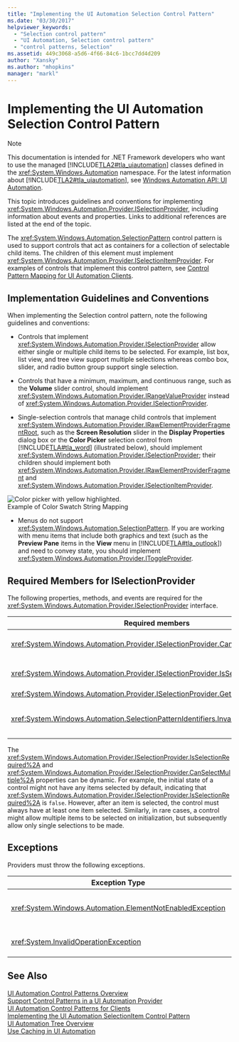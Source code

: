 ```yaml
---
title: "Implementing the UI Automation Selection Control Pattern"
ms.date: "03/30/2017"
helpviewer_keywords: 
  - "Selection control pattern"
  - "UI Automation, Selection control pattern"
  - "control patterns, Selection"
ms.assetid: 449c3068-a5d6-4f66-84c6-1bcc7dd4d209
author: "Xansky"
ms.author: "mhopkins"
manager: "markl"
---
```

# Implementing the UI Automation Selection Control Pattern
> [!NOTE]
>  This documentation is intended for .NET Framework developers who want to use the managed [!INCLUDE[TLA2#tla_uiautomation](../../../includes/tla2sharptla-uiautomation-md.md)] classes defined in the <xref:System.Windows.Automation> namespace. For the latest information about [!INCLUDE[TLA2#tla_uiautomation](../../../includes/tla2sharptla-uiautomation-md.md)], see [Windows Automation API: UI Automation](http://go.microsoft.com/fwlink/?LinkID=156746).  
  
 This topic introduces guidelines and conventions for implementing <xref:System.Windows.Automation.Provider.ISelectionProvider>, including information about events and properties. Links to additional references are listed at the end of the topic.  
  
 The <xref:System.Windows.Automation.SelectionPattern> control pattern is used to support controls that act as containers for a collection of selectable child items. The children of this element must implement <xref:System.Windows.Automation.Provider.ISelectionItemProvider>. For examples of controls that implement this control pattern, see [Control Pattern Mapping for UI Automation Clients](../../../docs/framework/ui-automation/control-pattern-mapping-for-ui-automation-clients.md).  
  
<a name="Implementation_Guidelines_and_Conventions"></a>   
## Implementation Guidelines and Conventions  
 When implementing the Selection control pattern, note the following guidelines and conventions:  
  
-   Controls that implement <xref:System.Windows.Automation.Provider.ISelectionProvider> allow either single or multiple child items to be selected. For example, list box, list view, and tree view support multiple selections whereas combo box, slider, and radio button group support single selection.  
  
-   Controls that have a minimum, maximum, and continuous range, such as the **Volume** slider control, should implement <xref:System.Windows.Automation.Provider.IRangeValueProvider> instead of <xref:System.Windows.Automation.Provider.ISelectionProvider>.  
  
-   Single-selection controls that manage child controls that implement <xref:System.Windows.Automation.Provider.IRawElementProviderFragmentRoot>, such as the **Screen Resolution** slider in the **Display Properties** dialog box or the **Color Picker** selection control from [!INCLUDE[TLA#tla_word](../../../includes/tlasharptla-word-md.md)] (illustrated below), should implement <xref:System.Windows.Automation.Provider.ISelectionProvider>; their children should implement both <xref:System.Windows.Automation.Provider.IRawElementProviderFragment> and <xref:System.Windows.Automation.Provider.ISelectionItemProvider>.  
  
 ![Color picker with yellow highlighted.](../../../docs/framework/ui-automation/media/uia-valuepattern-colorpicker.png "UIA_ValuePattern_ColorPicker")  
Example of Color Swatch String Mapping  
  
-   Menus do not support <xref:System.Windows.Automation.SelectionPattern>. If you are working with menu items that include both graphics and text (such as the **Preview Pane** items in the **View** menu in [!INCLUDE[TLA#tla_outlook](../../../includes/tlasharptla-outlook-md.md)]) and need to convey state, you should implement <xref:System.Windows.Automation.Provider.IToggleProvider>.  
  
<a name="Required_Members_for_ISelectionProvider"></a>   
## Required Members for ISelectionProvider  
 The following properties, methods, and events are required for the <xref:System.Windows.Automation.Provider.ISelectionProvider> interface.  
  
|Required members|Type|Notes|  
|----------------------|----------|-----------|  
|<xref:System.Windows.Automation.Provider.ISelectionProvider.CanSelectMultiple%2A>|Property|Should support property changed events using <xref:System.Windows.Automation.Automation.AddAutomationPropertyChangedEventHandler%2A> and <xref:System.Windows.Automation.Automation.RemoveAutomationPropertyChangedEventHandler%2A>.|  
|<xref:System.Windows.Automation.Provider.ISelectionProvider.IsSelectionRequired%2A>|Property|Should support property changed events using <xref:System.Windows.Automation.Automation.AddAutomationPropertyChangedEventHandler%2A> and <xref:System.Windows.Automation.Automation.RemoveAutomationPropertyChangedEventHandler%2A>.|  
|<xref:System.Windows.Automation.Provider.ISelectionProvider.GetSelection%2A>|Method|None|  
|<xref:System.Windows.Automation.SelectionPatternIdentifiers.InvalidatedEvent>|Event|Raised when a selection in a container has changed significantly and requires sending more addition and removal events than the <xref:System.Windows.Automation.Provider.AutomationInteropProvider.InvalidateLimit> constant permits.|  
  
 The <xref:System.Windows.Automation.Provider.ISelectionProvider.IsSelectionRequired%2A> and <xref:System.Windows.Automation.Provider.ISelectionProvider.CanSelectMultiple%2A> properties can be dynamic. For example, the initial state of a control might not have any items selected by default, indicating that <xref:System.Windows.Automation.Provider.ISelectionProvider.IsSelectionRequired%2A> is `false`. However, after an item is selected, the control must always have at least one item selected. Similarly, in rare cases, a control might allow multiple items to be selected on initialization, but subsequently allow only single selections to be made.  
  
<a name="Exceptions"></a>   
## Exceptions  
 Providers must throw the following exceptions.  
  
|Exception Type|Condition|  
|--------------------|---------------|  
|<xref:System.Windows.Automation.ElementNotEnabledException>|If the control is not enabled.|  
|<xref:System.InvalidOperationException>|If the control is hidden.|  
  
## See Also  
 [UI Automation Control Patterns Overview](../../../docs/framework/ui-automation/ui-automation-control-patterns-overview.md)  
 [Support Control Patterns in a UI Automation Provider](../../../docs/framework/ui-automation/support-control-patterns-in-a-ui-automation-provider.md)  
 [UI Automation Control Patterns for Clients](../../../docs/framework/ui-automation/ui-automation-control-patterns-for-clients.md)  
 [Implementing the UI Automation SelectionItem Control Pattern](../../../docs/framework/ui-automation/implementing-the-ui-automation-selectionitem-control-pattern.md)  
 [UI Automation Tree Overview](../../../docs/framework/ui-automation/ui-automation-tree-overview.md)  
 [Use Caching in UI Automation](../../../docs/framework/ui-automation/use-caching-in-ui-automation.md)
